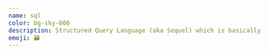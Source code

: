 ```yaml
---
name: sql
color: bg-sky-600
description: Structured Query Language (aka Sequel) which is basically a language used by databases.
emoji: 🗃
---
```

